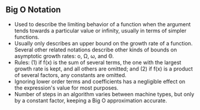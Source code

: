 Big O Notation
--------------

* Used to describe the limiting behavior of a function when the argument tends towards a particular value or infinity, usually in terms of simpler functions.
* Usually only describes an upper bound on the growth rate of a function. Several other related notations describe other kinds of bounds on asymptotic growth rates: o, Ω, ω, and Θ.
* Rules: (1) if f(x) is the sum of several terms, the one with the largest growth rate is kept, and all others are omitted; and (2) if f(x) is a product of several factors, any constants are omitted.
* Ignoring lower order terms and coefficients has a negligible effect on the expression's value for most purposes.
* Number of steps in an algorithm varies between machine types, but only by a constant factor, keeping a Big O approximation accurate.
